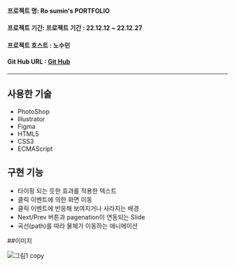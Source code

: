 #### 프로젝트 명: Ro sumin's PORTFOLIO
#### 프로젝트 기간: 프로젝트 기간 : 22.12.12 ~ 22.12.27
#### 프로젝트 호스트 : 노수민
#### Git Hub URL : [Git Hub](https://github.com/ujou173)
-----------------------
## 사용한 기술
+ PhotoShop
+ Illustrator
+ Figma
+ HTML5
+ CSS3
+ ECMAScript

## 구현 기능
+ 타이핑 되는 듯한 효과를 적용한 텍스트
+ 클릭 이벤트에 의한 화면 이동
+ 클릭 이벤트에 반응해 보여지거나 사라지는 배경
+ Next/Prev 버튼과 pagenation이 연동되는 Slide
+ 곡선(path)를 따라 물체가 이동하는 애니메이션

##이미지

![그림1 copy](https://user-images.githubusercontent.com/117888227/209626017-74f5bc96-cbbf-40e6-ada4-0483adac0016.png)
